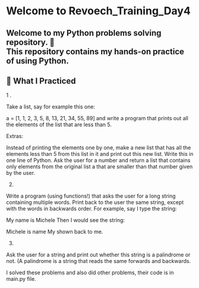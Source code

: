 # Welcome to Revoech_Training_Day4

Welcome to my Python problems solving repository. 🚀  
This repository contains my hands-on practice of using **Python**.
---

## 🔧 What I Practiced
1 . 

Take a list, say for example this one:

 a = [1, 1, 2, 3, 5, 8, 13, 21, 34, 55, 89]
and write a program that prints out all the elements of the list that are less than 5.

Extras:

Instead of printing the elements one by one, make a new list that has all the elements less than 5 from this list in it and
 print out this new list.
Write this in one line of Python.
Ask the user for a number and return a list that contains only elements from the original list a that 
are smaller than that number given by the user.

2. 
 Write a program (using functions!) that asks the user for a long string containing multiple words.
 Print back to the user the same string, except with the words in backwards order. For example, say I type the string:

  My name is Michele
Then I would see the string:

  Michele is name My
shown back to me.

3. 
 Ask the user for a string and print out whether this string is a palindrome or not.
 (A palindrome is a string that reads the same forwards and backwards.

I solved these problems and also did other problems, their code is in main.py file.

